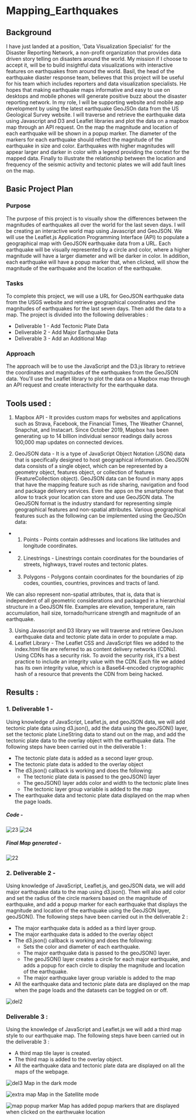 # Mapping_Earthquakes

## Background 
 I have just landed at a position, 'Data Visualization Specialist' for the Disaster Reporting Network, a non-profit organization that provides data driven story telling on disasters around the world. My mission if I choose to accept it, will be to build insightful data visualizations with interactive features on earthquakes from around the world. Basil, the head of the earthquake diaster response team, believes that this project will be useful for his team which includes reporters and data visualization specialists. He hopes that making earthquake maps informative and easy to use on desktops and mobile phones will generate positive buzz about the disaster reporting network. In my role, I will be supporting website and mobile app development by using the latest earthquake GeoJSOn data from the US Geological Survey website. I will traverse and retrieve the earthquake data using Javascript and D3 and Leaflet libraries and plot the data on a mapbox map through an API request. On the map the magnitude and location of each earthquake will be shown in a popup marker. The diameter of the markers for each earthquake should reflect the magnitude of the earthquake in size and color. Earthquakes with higher magnitudes will appear larger and darker in color with a legend providing the context for the mapped data. Finally to illustrate the relationship between the location and frequency of the seismic activity and tectonic plates we will add fault lines on the map.


## Basic Project Plan

### Purpose
The purpose of this project is to visually show the differences between the magnitudes of earthquakes all over the world for the last seven days. I will be creating an interactive world map using Javascript and GeoJSON. We will use the Leaflet.js Application Programming Interface (API) to populate a geographical map with GeoJSON earthquake data from a URL. Each earthquake will be visually represented by a circle and color, where a higher magnitude will have a larger diameter and will be darker in color. In addition, each earthquake will have a popup marker that, when clicked, will show the magnitude of the earthquake and the location of the earthquake.

### Tasks
To complete this project, we will use a URL for GeoJSON earthquake data from the USGS website and retrieve geographical coordinates and the magnitudes of earthquakes for the last seven days. Then add the data to a map. The project is divided into the following deliverables :
 - Deliverable 1 - Add Tectonic Plate Data
 - Deliverable 2 - Add Major Earthquake Data
 - Deliverable 3 - Add an Additional Map

### Approach
The approach will be to use the JavaScript and the D3.js library to retrieve the coordinates and magnitudes of the earthquakes from the GeoJSON data. You'll use the Leaflet library to plot the data on a Mapbox map through an API request and create interactivity for the earthquake data.

## Tools used : 
1. Mapbox API - It provides custom maps for websites and applications such as Strava, Facebook, the Financial Times, The Weather Channel, Snapchat, and Instacart. Since October 2019, Mapbox has been generating up to 14 billion individual sensor readings daily across 100,000 map updates on connected devices.

2. GeoJSON data - It is a type of JavaScript Object Notation (JSON) data that is specifically designed to host geographical information. GeoJSON data consists of a single object, which can be represented by a geometry object, features object, or collection of features (FeatureCollection object). GeoJSON data can be found in many apps that have the mapping feature such as ride sharing, navigation and food and package delivery services. Even the apps on the smartphone that allow to track your location can store and use GeoJSON data. The GeoJSON format is the industry standard for representing simple geographical features and non-spatial attributes. Various geographical features such as the following can be implemented using the GeoJSOn data:
  - 1. Points - Points contain addresses and locations like latitudes and longitude coordinates.
  - 2. Linestrings - Linestrings contain coordinates for the boundaries of streets, highways, travel routes and tectonic plates.
  - 3. Polygons - Polygons contain coordinates for the boundaries of zip codes, counties, countries, provinces and tracts of land. 

We can also represent non-spatial attributes, that is, data that is independent of all geometric considerations and packaged in a hierarchial structure in a GeoJSON file. Examples are elevation, temperature, rain accumulation, hail size, tornado/hurricane strength and magnitude of an earthquake.

3. Using Javascript and D3 library we will traverse and retrieve GeoJson earthquake data and tectonic plate data in order to populate a map. 
4. Leaflet Library - 
The Leaflet CSS and JavaScript files we added to the index.html file are referred to as content delivery networks (CDNs). Using CDNs has a security risk. To avoid the security risk, it's a best practice to include an integrity value with the CDN. Each file we added has its own integrity value, which is a Base64-encoded cryptographic hash of a resource that prevents the CDN from being hacked.


## Results : 

### 1. Deliverable 1 -
Using knowledge of JavaScript, Leaflet.js, and geoJSON data, we will add tectonic plate data using d3.json(), add the data using the geoJSON() layer, set the tectonic plate LineString data to stand out on the map, and add the tectonic plate data to the overlay object with the earthquake data. The following steps have been carried out in the deliverable 1 :
 - The tectonic plate data is added as a second layer group.
 - The tectonic plate data is added to the overlay object 
 - The d3.json() callback is working and does the following: 
      - The tectonic plate data is passed to the geoJSON() layer
      - The geoJSON() layer adds color and width to the tectonic plate lines
      - The tectonic layer group variable is added to the map
 - The earthquake data and tectonic plate data displayed on the map when the page loads. 
##### Code - 
![23](https://user-images.githubusercontent.com/23488019/151729118-507d4d0c-e02a-4740-b1c0-9d57f8ad07ea.PNG)
![24](https://user-images.githubusercontent.com/23488019/151729127-c505db39-08a1-4f0a-b29e-a470c70235fb.PNG)


##### Final Map generated - 

![22](https://user-images.githubusercontent.com/23488019/151729158-fa11b762-8a32-4d46-a4c3-466e04637948.png)



### 2. Deliverable 2 - 

Using  knowledge of JavaScript, Leaflet.js, and geoJSON data, we will add major earthquake data to the map using d3.json(). Then will also add color and set the radius of the circle markers based on the magnitude of earthquake, and add a popup marker for each earthquake that displays the magnitude and location of the earthquake using the GeoJSON layer, geoJSON(). The following steps have been carried out in the deliverable 2 :
- The major earthquake data is added as a third layer group.
- The major earthquake data is added to the overlay object 
- The d3.json() callback is working and does the following: 
     - Sets the color and diameter of each earthquake.
     - The major earthquake data is passed to the geoJSON() layer.
     - The geoJSON() layer creates a circle for each major earthquake, and adds a popup for each circle to display the magnitude and location of the earthquake.
     - The major earthquake layer group variable is added to the map
- All the earthquake data and tectonic plate data are displayed on the map when the page loads and the datasets can be toggled on or off. 

![del2](https://user-images.githubusercontent.com/23488019/151729571-83e22120-1719-4f85-bc42-9ebe89bf7aa3.png)



### Deliverable 3 : 
Using the knowledge of JavaScript and Leaflet.js we will add a third map style to our earthquake map. The following steps have been carried out in the deliverable 3 :
- A third map tile layer is created. 
- The third map is added to the overlay object. 
- All the earthquake data and tectonic plate data are displayed on all the maps of the webpage. 

![del3](https://user-images.githubusercontent.com/23488019/151729669-05a5f976-132e-42c6-a5ee-0036e85ae9dd.png)
Map in the dark mode



![extra map](https://user-images.githubusercontent.com/23488019/151729797-de1ddf04-44f8-4fb7-8344-f9d017a7f9cb.png)
Map in the Satellite mode


![map popup marker](https://user-images.githubusercontent.com/23488019/151729939-42cfcd73-e23f-4d7b-98b5-bcaf49818cb5.png)
Map has added popup markers that are displayed when clicked on the earthwuake location
